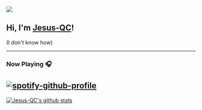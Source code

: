 <img src="https://imgur.com/jOAqOQ9.png">


## Hi, I'm <a href="https://jesus-qc.es" target="_blank">Jesus-QC</a>!
(I don't know how)



---



### Now Playing 🎧

[![spotify-github-profile](https://spotify-github-profile.vercel.app/api/view?uid=jesusquirocampos&cover_image=true&theme=novatorem)](https://github.com/kittinan/spotify-github-profile)
<br/>
---

[![Jesus-QC's github stats](https://github-readme-stats.vercel.app/api?username=Jesus-QC&include_all_commits=true&count_private=true&show_icons=true&line_height=20&title_color=FFFFFF&icon_color=FFFFFF&text_color=FFFFFF&bg_color=0D1117)](https://github.com/anuraghazra/github-readme-stats)
